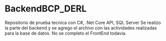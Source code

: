# BackendBCP_DERL
Repositorio de prueba tecnica con C#, .Net Core API, SQL Server
Se realizo la parte del backend y se agrego el archivo con las actividades realizadas para la base de datos. No se completo el FrontEnd todavia.
